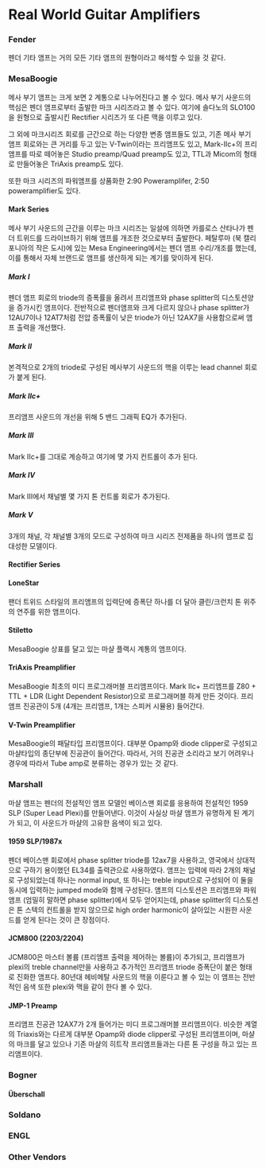 # Real World Guitar Amplifiers

### Fender

펜더 기타 앰프는 거의 모든 기타 앰프의 원형이라고 해석할 수 있을 것 같다.



### MesaBoogie

메사 부기 앰프는 크게 보면 2 계통으로 나누어진다고 볼 수 있다. 메사 부기 사운드의 핵심은 펜더 앰프로부터 출발한 마크 시리즈라고 볼 수 있다. 여기에 솔다노의 SLO100을 원형으로 출발시킨 Rectifier 시리즈가 또 다른 맥을 이루고 있다.

그 외에 마크시리즈 회로를 근간으로 하는 다양한 변종 앰프들도 있고, 기존 메사 부기 앰프 회로와는 큰 거리를 두고 있는 V-Twin이라는 프리앰프도 있고, Mark-IIc+의 프리앰프를 따로 떼어놓은 Studio preamp/Quad preamp도 있고, TTL과 Micom의 형태로 만들어놓은 TriAxis preamp도 있다.

또한 마크 시리즈의 파워앰프를 상품화한 2:90 Poweramplifer, 2:50 poweramplifier도 있다.

#### Mark Series
메사 부기 사운드의 근간을 이루는 마크 시리즈는 일설에 의하면 카를로스 산타나가 펜더 트위드를 드라이브하기 위해 앰프를 개조한 것으로부터 출발한다. 페탈루마 (북 캘리포니아의 작은 도시)에 있는 Mesa Engineering에서는 펜더 앰프 수리/개조를 했는데, 이를 통해서 자체 브랜드로 앰프를 생산하게 되는 계기를 맞이하게 된다.

##### Mark I

펜더 앰프 회로의 triode의 증폭률을 올려서 프리앰프와 phase splitter의 디스토션양을 증가시킨 앰프이다. 전반적으로 펜더앰프와 크게 다르지 않으나 phase splitter가 12AU7이나 12AT7처럼 전압 증폭률이 낮은 triode가 아닌 12AX7을 사용함으로써 앰프 출력을 개선했다.

##### Mark II

본격적으로 2개의 triode로 구성된 메사부기 사운드의 핵을 이루는 lead channel 회로가 붙게 된다.

##### Mark IIc+

프리앰프 사운드의 개선을 위해 5 밴드 그래픽 EQ가 추가된다.

##### Mark III

Mark IIc+를 그대로 계승하고 여기에 몇 가지 컨트롤이 추가 된다.

##### Mark IV

Mark III에서 채널별 몇 가지 톤 컨트롤 회로가 추가된다.

##### Mark V

3개의 채널, 각 채널별 3개의 모드로 구성하여 마크 시리즈 전제품을 하나의 앰프로 집대성한 모델이다.

#### Rectifier Series

#### LoneStar

팬더 트위드 스타일의 프리앰프의 입력단에 증폭단 하나를 더 달아 클린/크런치 톤 위주의 연주를 위한 앰프이다.

#### Stiletto

MesaBoogie 상표를 달고 있는 마샬 플랙시 계통의 앰프이다.

#### TriAxis Preamplifier

MesaBoogie 최초의 미디 프로그래머블 프리앰프이다. Mark IIc+ 프리앰프를 Z80 + TTL + LDR (Light Dependent Resistor)으로 프로그래머블 하게 만든 것이다. 프리앰프 진공관이 5개 (4개는 프리앰프, 1개는 스피커 시뮬용) 들어간다.

#### V-Twin Preamplifier

MesaBoogie의 패달타입 프리앰프이다. 대부분 Opamp와 diode clipper로 구성되고 마샬타입의 종단부에 진공관이 들어간다. 따라서, 거의 진공관 소리라고 보기 어려우나 경우에 따라서 Tube amp로 분류하는 경우가 있는 것 같다.

### Marshall

마샬 앰프는 펜더의 전설적인 앰프 모델인 베이스맨 회로를 응용하여 전설적인 1959 SLP (Super Lead Plexi)를 만들어낸다. 이것이 사실상 마샬 앰프가 유명하게 된 계기가 되고, 이 사운드가 마샬의 고유한 음색이 되고 있다.

#### 1959 SLP/1987x

펜더 베이스맨 회로에서 phase splitter triode를 12ax7을 사용하고, 영국에서 상대적으로 구하기 용이했던 EL34를 출력관으로 사용하였다. 앰프는 입력에 따라 2개의 채널로 구성되었는데 하나는 normal input, 또 하나는 treble input으로 구성되어 이 둘을 동시에 입력하는 jumped mode와 함께 구성된다. 앰프의 디스토션은 프리앰프와 파워앰프 (엄밀히 말하면 phase splitter)에서 모두 얻어지는데, phase splitter의 디스토션은 톤 스텍의 컨트롤을 받지 않으므로 high order harmonic이 살아있는 시원한 사운드를 얻게 된다는 것이 큰 장점이다.

#### JCM800 (2203/2204)

JCM800은 마스터 볼륨 (프리앰프 출력을 제어하는 볼륨)이 추가되고, 프리앰프가 plexi의 treble channel만을 사용하고 추가적인 프리앰프 triode 증폭단이 붙은 형태로 진화한 앰프다. 80년대 헤비메탈 사운드의 핵을 이룬다고 볼 수 있는 이 앰프는 전반적인 음색 또한 plexi와 맥을 같이 한다 볼 수 있다.

#### JMP-1 Preamp

프리앰프 진공관 12AX7가 2개 들어가는 미디 프로그래머블 프리앰프이다. 비슷한 계열의 Triaxis와는 다르게 대부분 Opamp와 diode clipper로 구성된 프리앰프이며, 마샬의 마크를 달고 있으나 기존 마샬의 히트작 프리앰프들과는 다른 톤 구성을 하고 있는 프리앰프이다.

### Bogner

#### Überschall

### Soldano

### ENGL

### Other Vendors

